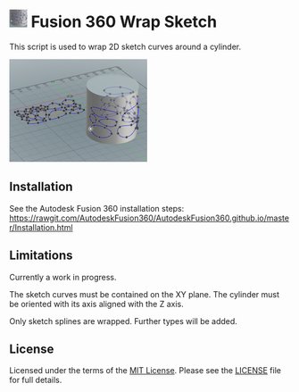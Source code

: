 # ![Fusion360WrapSketch](./Resources/Fusion360WrapSketch/32x32.png) Fusion 360 Wrap Sketch

This script is used to wrap 2D sketch curves around a cylinder.

![Image of Fusion360WrapSketch](./Toolclip/Fusion360WrapSketch.png)

## Installation

See the Autodesk Fusion 360 installation steps: https://rawgit.com/AutodeskFusion360/AutodeskFusion360.github.io/master/Installation.html

## Limitations

Currently a work in progress.

The sketch curves must be contained on the XY plane.  The cylinder must be oriented with its axis aligned with the Z axis.

Only sketch splines are wrapped.  Further types will be added.

## License

Licensed under the terms of the [MIT License](http://opensource.org/licenses/MIT). Please see the [LICENSE](https://github.com/hanskellner/Fusion360WrapSketch/blob/master/LICENSE.md) file for full details.
